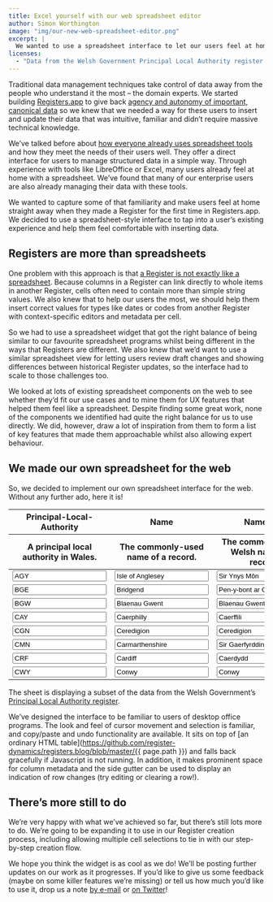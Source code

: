 ```yaml
---
title: Excel yourself with our web spreadsheet editor
author: Simon Worthington
image: "img/our-new-web-spreadsheet-editor.png"
excerpt: |
  We wanted to use a spreadsheet interface to let our users feel at home editing Registers. But we needed an editor that was similar to desktop office apps but didn't confuse users in areas that Registers and spreadsheets differ. So, we built our own spreadsheet widget and we're now using it everywhere in Registers.app.
licenses:
  - "Data from the Welsh Government Principal Local Authority register used under the [Open Government License v3](https://www.nationalarchives.gov.uk/doc/open-government-licence/version/3/)."
---
```

Traditional data management techniques take control of data away from the people who understand it the most – the domain experts. We started building [Registers.app](https://registers.app) to give back [agency and autonomy of important, canonical data](https://www.register-dynamics.co.uk/blog/usable-data-management-for-everyone) so we knew that we needed a way for these users to insert and update their data that was intuitive, familiar and didn’t require massive technical knowledge.

We’ve talked before about [how everyone already uses spreadsheet tools](https://dataingovernment.blog.gov.uk/2019/06/10/improving-how-we-manage-spreadsheet-data/) and how they meet the needs of their users well. They offer a direct interface for users to manage structured data in a simple way. Through experience with tools like LibreOffice or Excel, many users already feel at home with a spreadsheet. We’ve found that many of our enterprise users are also already managing their data with these tools.

We wanted to capture some of that familiarity and make users feel at home straight away when they made a Register for the first time in Registers.app. We decided to use a spreadsheet-style interface to tap into a user’s existing experience and help them feel comfortable with inserting data.

## Registers are more than spreadsheets

One problem with this approach is that [a Register is not exactly like a spreadsheet](https://registers.blog/what-is-a-register). Because columns in a Register can link directly to whole items in another Register, cells often need to contain more than simple string values. We also knew that to help our users the most, we should help them insert correct values for types like dates or codes from another Register with context-specific editors and metadata per cell.

So we had to use a spreadsheet widget that got the right balance of being similar to our favourite spreadsheet programs whilst being different in the ways that Registers are different. We also knew that we’d want to use a similar spreadsheet view for letting users review draft changes and showing differences between historical Register updates, so the interface had to scale to those challenges too.

We looked at lots of existing spreadsheet components on the web to see whether they’d fit our use cases and to mine them for UX features that helped them feel like a spreadsheet. Despite finding some great work, none of the components we identified had quite the right balance for us to use directly. We did, however, draw a lot of inspiration from them to form a list of key features that made them approachable whilst also allowing expert behaviour.

## We made our own spreadsheet for the web

So, we decided to implement our own spreadsheet interface for the web. Without any further ado, here it is!

<script type="text/javascript" src="{{ site.url }}/js/spreadsheet.js"></script>
<link rel="stylesheet" href="{{ site.url }}/css/spreadsheet.css" />
<table class="register editing data">
  <thead>
    <tr>
      <th>Principal-Local-Authority</th>
      <th>Name</th>
      <th>Name-Cy</th>
      <th>Official-Name</th>
      <th>Official-Name-Cy</th>
      <th>Start-Date</th>
      <th>End-Date</th></tr>
    <tr>
      <th>A principal local authority in Wales.</th>
      <th>The commonly-used name of a record.</th>
      <th>The commonly-used Welsh name of a record.</th>
      <th>The official or technical name of a record.</th>
      <th>The official or technical Welsh name of a record.</th>
      <th>The date a record first became relevant to a register.</th>
      <th>The date a record stopped being applicable.</th>
    </tr>
  </thead>
  <tbody>
    <tr>
      <td><input type="text" name="welsh-government/principal-local-authority/WnnE4SXksjo-jskf-2gzFm61IhAUlFXPHrpr6brjs60=/old/AGY/NDgwMQ==/data/principal-local-authority" value="AGY"></td>
      <td><input type="text" name="welsh-government/principal-local-authority/WnnE4SXksjo-jskf-2gzFm61IhAUlFXPHrpr6brjs60=/old/AGY/NDgwMQ==/data/name" value="Isle of Anglesey"></td>
      <td><input type="text" name="welsh-government/principal-local-authority/WnnE4SXksjo-jskf-2gzFm61IhAUlFXPHrpr6brjs60=/old/AGY/NDgwMQ==/data/name-cy" value="Sir Ynys Môn"></td>
      <td><input type="text" name="welsh-government/principal-local-authority/WnnE4SXksjo-jskf-2gzFm61IhAUlFXPHrpr6brjs60=/old/AGY/NDgwMQ==/data/official-name" value="Isle of Anglesey County Council"></td>
      <td><input type="text" name="welsh-government/principal-local-authority/WnnE4SXksjo-jskf-2gzFm61IhAUlFXPHrpr6brjs60=/old/AGY/NDgwMQ==/data/official-name-cy" value="Cyngor Sir Ynys Môn"></td>
      <td><input type="text" name="welsh-government/principal-local-authority/WnnE4SXksjo-jskf-2gzFm61IhAUlFXPHrpr6brjs60=/old/AGY/NDgwMQ==/data/start-date" value="1996-04-01"></td>
      <td><input type="text" name="welsh-government/principal-local-authority/WnnE4SXksjo-jskf-2gzFm61IhAUlFXPHrpr6brjs60=/old/AGY/NDgwMQ==/data/end-date" value=""></td>
    </tr>
    <tr>
      <td><input type="text" name="welsh-government/principal-local-authority/WnnE4SXksjo-jskf-2gzFm61IhAUlFXPHrpr6brjs60=/old/BGE/NDgxNA==/data/principal-local-authority" value="BGE"></td>
      <td><input type="text" name="welsh-government/principal-local-authority/WnnE4SXksjo-jskf-2gzFm61IhAUlFXPHrpr6brjs60=/old/BGE/NDgxNA==/data/name" value="Bridgend"></td>
      <td><input type="text" name="welsh-government/principal-local-authority/WnnE4SXksjo-jskf-2gzFm61IhAUlFXPHrpr6brjs60=/old/BGE/NDgxNA==/data/name-cy" value="Pen-y-bont ar Ogwr"></td>
      <td><input type="text" name="welsh-government/principal-local-authority/WnnE4SXksjo-jskf-2gzFm61IhAUlFXPHrpr6brjs60=/old/BGE/NDgxNA==/data/official-name" value="Bridgend County Borough Council"></td>
      <td><input type="text" name="welsh-government/principal-local-authority/WnnE4SXksjo-jskf-2gzFm61IhAUlFXPHrpr6brjs60=/old/BGE/NDgxNA==/data/official-name-cy" value="Cyngor Bwrdeistref Sirol Pen-y-bont ar Ogwr"></td>
      <td><input type="text" name="welsh-government/principal-local-authority/WnnE4SXksjo-jskf-2gzFm61IhAUlFXPHrpr6brjs60=/old/BGE/NDgxNA==/data/start-date" value="1996-04-01"></td>
      <td><input type="text" name="welsh-government/principal-local-authority/WnnE4SXksjo-jskf-2gzFm61IhAUlFXPHrpr6brjs60=/old/BGE/NDgxNA==/data/end-date" value=""></td>
    </tr>
    <tr>
      <td><input type="text" name="welsh-government/principal-local-authority/WnnE4SXksjo-jskf-2gzFm61IhAUlFXPHrpr6brjs60=/old/BGW/NDgxMw==/data/principal-local-authority" value="BGW"></td>
      <td><input type="text" name="welsh-government/principal-local-authority/WnnE4SXksjo-jskf-2gzFm61IhAUlFXPHrpr6brjs60=/old/BGW/NDgxMw==/data/name" value="Blaenau Gwent"></td>
      <td><input type="text" name="welsh-government/principal-local-authority/WnnE4SXksjo-jskf-2gzFm61IhAUlFXPHrpr6brjs60=/old/BGW/NDgxMw==/data/name-cy" value="Blaenau Gwent"></td>
      <td><input type="text" name="welsh-government/principal-local-authority/WnnE4SXksjo-jskf-2gzFm61IhAUlFXPHrpr6brjs60=/old/BGW/NDgxMw==/data/official-name" value="Blaenau Gwent County Borough Council"></td>
      <td><input type="text" name="welsh-government/principal-local-authority/WnnE4SXksjo-jskf-2gzFm61IhAUlFXPHrpr6brjs60=/old/BGW/NDgxMw==/data/official-name-cy" value="Cyngor Bwrdeistref Sirol Blaenau Gwent"></td>
      <td><input type="text" name="welsh-government/principal-local-authority/WnnE4SXksjo-jskf-2gzFm61IhAUlFXPHrpr6brjs60=/old/BGW/NDgxMw==/data/start-date" value="1996-04-01"></td>
      <td><input type="text" name="welsh-government/principal-local-authority/WnnE4SXksjo-jskf-2gzFm61IhAUlFXPHrpr6brjs60=/old/BGW/NDgxMw==/data/end-date" value=""></td>
    </tr>
    <tr>
      <td><input type="text" name="welsh-government/principal-local-authority/WnnE4SXksjo-jskf-2gzFm61IhAUlFXPHrpr6brjs60=/old/CAY/NDgxNg==/data/principal-local-authority" value="CAY"></td>
      <td><input type="text" name="welsh-government/principal-local-authority/WnnE4SXksjo-jskf-2gzFm61IhAUlFXPHrpr6brjs60=/old/CAY/NDgxNg==/data/name" value="Caerphilly"></td>
      <td><input type="text" name="welsh-government/principal-local-authority/WnnE4SXksjo-jskf-2gzFm61IhAUlFXPHrpr6brjs60=/old/CAY/NDgxNg==/data/name-cy" value="Caerffili"></td>
      <td><input type="text" name="welsh-government/principal-local-authority/WnnE4SXksjo-jskf-2gzFm61IhAUlFXPHrpr6brjs60=/old/CAY/NDgxNg==/data/official-name" value="Caerphilly County Borough Council"></td>
      <td><input type="text" name="welsh-government/principal-local-authority/WnnE4SXksjo-jskf-2gzFm61IhAUlFXPHrpr6brjs60=/old/CAY/NDgxNg==/data/official-name-cy" value="Cyngor Bwrdeistref Sirol Caerffili"></td>
      <td><input type="text" name="welsh-government/principal-local-authority/WnnE4SXksjo-jskf-2gzFm61IhAUlFXPHrpr6brjs60=/old/CAY/NDgxNg==/data/start-date" value="1996-04-01"></td>
      <td><input type="text" name="welsh-government/principal-local-authority/WnnE4SXksjo-jskf-2gzFm61IhAUlFXPHrpr6brjs60=/old/CAY/NDgxNg==/data/end-date" value=""></td>
    </tr>
    <tr>
      <td><input type="text" name="welsh-government/principal-local-authority/WnnE4SXksjo-jskf-2gzFm61IhAUlFXPHrpr6brjs60=/old/CGN/NDgwNg==/data/principal-local-authority" value="CGN"></td>
      <td><input type="text" name="welsh-government/principal-local-authority/WnnE4SXksjo-jskf-2gzFm61IhAUlFXPHrpr6brjs60=/old/CGN/NDgwNg==/data/name" value="Ceredigion"></td>
      <td><input type="text" name="welsh-government/principal-local-authority/WnnE4SXksjo-jskf-2gzFm61IhAUlFXPHrpr6brjs60=/old/CGN/NDgwNg==/data/name-cy" value="Ceredigion"></td>
      <td><input type="text" name="welsh-government/principal-local-authority/WnnE4SXksjo-jskf-2gzFm61IhAUlFXPHrpr6brjs60=/old/CGN/NDgwNg==/data/official-name" value="Ceredigion County Council"></td>
      <td><input type="text" name="welsh-government/principal-local-authority/WnnE4SXksjo-jskf-2gzFm61IhAUlFXPHrpr6brjs60=/old/CGN/NDgwNg==/data/official-name-cy" value="Cyngor Sir Ceredigion"></td>
      <td><input type="text" name="welsh-government/principal-local-authority/WnnE4SXksjo-jskf-2gzFm61IhAUlFXPHrpr6brjs60=/old/CGN/NDgwNg==/data/start-date" value="1996-04-01"></td>
      <td><input type="text" name="welsh-government/principal-local-authority/WnnE4SXksjo-jskf-2gzFm61IhAUlFXPHrpr6brjs60=/old/CGN/NDgwNg==/data/end-date" value=""></td>
    </tr>
    <tr>
      <td><input type="text" name="welsh-government/principal-local-authority/WnnE4SXksjo-jskf-2gzFm61IhAUlFXPHrpr6brjs60=/old/CMN/NDgxMQ==/data/principal-local-authority" value="CMN"></td>
      <td><input type="text" name="welsh-government/principal-local-authority/WnnE4SXksjo-jskf-2gzFm61IhAUlFXPHrpr6brjs60=/old/CMN/NDgxMQ==/data/name" value="Carmarthenshire"></td>
      <td><input type="text" name="welsh-government/principal-local-authority/WnnE4SXksjo-jskf-2gzFm61IhAUlFXPHrpr6brjs60=/old/CMN/NDgxMQ==/data/name-cy" value="Sir Gaerfyrddin"></td>
      <td><input type="text" name="welsh-government/principal-local-authority/WnnE4SXksjo-jskf-2gzFm61IhAUlFXPHrpr6brjs60=/old/CMN/NDgxMQ==/data/official-name" value="Carmarthenshire County Council"></td>
      <td><input type="text" name="welsh-government/principal-local-authority/WnnE4SXksjo-jskf-2gzFm61IhAUlFXPHrpr6brjs60=/old/CMN/NDgxMQ==/data/official-name-cy" value="Cyngor Sir Gâr"></td>
      <td><input type="text" name="welsh-government/principal-local-authority/WnnE4SXksjo-jskf-2gzFm61IhAUlFXPHrpr6brjs60=/old/CMN/NDgxMQ==/data/start-date" value="1996-04-01"></td>
      <td><input type="text" name="welsh-government/principal-local-authority/WnnE4SXksjo-jskf-2gzFm61IhAUlFXPHrpr6brjs60=/old/CMN/NDgxMQ==/data/end-date" value=""></td>
    </tr>
    <tr>
      <td><input type="text" name="welsh-government/principal-local-authority/WnnE4SXksjo-jskf-2gzFm61IhAUlFXPHrpr6brjs60=/old/CRF/NDgwNQ==/data/principal-local-authority" value="CRF"></td>
      <td><input type="text" name="welsh-government/principal-local-authority/WnnE4SXksjo-jskf-2gzFm61IhAUlFXPHrpr6brjs60=/old/CRF/NDgwNQ==/data/name" value="Cardiff"></td>
      <td><input type="text" name="welsh-government/principal-local-authority/WnnE4SXksjo-jskf-2gzFm61IhAUlFXPHrpr6brjs60=/old/CRF/NDgwNQ==/data/name-cy" value="Caerdydd"></td>
      <td><input type="text" name="welsh-government/principal-local-authority/WnnE4SXksjo-jskf-2gzFm61IhAUlFXPHrpr6brjs60=/old/CRF/NDgwNQ==/data/official-name" value="City of Cardiff Council"></td>
      <td><input type="text" name="welsh-government/principal-local-authority/WnnE4SXksjo-jskf-2gzFm61IhAUlFXPHrpr6brjs60=/old/CRF/NDgwNQ==/data/official-name-cy" value="Cyngor Dinas Caerdydd"></td>
      <td><input type="text" name="welsh-government/principal-local-authority/WnnE4SXksjo-jskf-2gzFm61IhAUlFXPHrpr6brjs60=/old/CRF/NDgwNQ==/data/start-date" value="1996-04-01"></td>
      <td><input type="text" name="welsh-government/principal-local-authority/WnnE4SXksjo-jskf-2gzFm61IhAUlFXPHrpr6brjs60=/old/CRF/NDgwNQ==/data/end-date" value=""></td>
    </tr>
    <tr>
      <td><input type="text" name="welsh-government/principal-local-authority/WnnE4SXksjo-jskf-2gzFm61IhAUlFXPHrpr6brjs60=/old/CWY/NDgwMg==/data/principal-local-authority" value="CWY"></td>
      <td><input type="text" name="welsh-government/principal-local-authority/WnnE4SXksjo-jskf-2gzFm61IhAUlFXPHrpr6brjs60=/old/CWY/NDgwMg==/data/name" value="Conwy"></td>
      <td><input type="text" name="welsh-government/principal-local-authority/WnnE4SXksjo-jskf-2gzFm61IhAUlFXPHrpr6brjs60=/old/CWY/NDgwMg==/data/name-cy" value="Conwy"></td>
      <td><input type="text" name="welsh-government/principal-local-authority/WnnE4SXksjo-jskf-2gzFm61IhAUlFXPHrpr6brjs60=/old/CWY/NDgwMg==/data/official-name" value="Conwy County Borough Council"></td>
      <td><input type="text" name="welsh-government/principal-local-authority/WnnE4SXksjo-jskf-2gzFm61IhAUlFXPHrpr6brjs60=/old/CWY/NDgwMg==/data/official-name-cy" value="Cyngor Bwrdeistref Sirol Conwy"></td>
      <td><input type="text" name="welsh-government/principal-local-authority/WnnE4SXksjo-jskf-2gzFm61IhAUlFXPHrpr6brjs60=/old/CWY/NDgwMg==/data/start-date" value="1996-04-01"></td>
      <td><input type="text" name="welsh-government/principal-local-authority/WnnE4SXksjo-jskf-2gzFm61IhAUlFXPHrpr6brjs60=/old/CWY/NDgwMg==/data/end-date" value=""></td>
    </tr>
  </tbody>
</table>

The sheet is displaying a subset of the data from the Welsh Government’s [Principal Local Authority register](https://registers.app/browse/welsh-government/principal-local-authority).

We’ve designed the interface to be familiar to users of desktop office programs. The look and feel of cursor movement and selection is familiar, and copy/paste and undo functionality are available. It sits on top of [an ordinary HTML table](https://github.com/register-dynamics/registers.blog/blob/master/{{ page.path }}) and falls back gracefully if Javascript is not running. In addition, it makes prominent space for column metadata and the side gutter can be used to display an indication of row changes (try editing or clearing a row!).

## There’s more still to do

We’re very happy with what we’ve achieved so far, but there’s still lots more to do. We’re going to be expanding it to use in our Register creation process, including allowing multiple cell selections to tie in with our step-by-step creation flow.

We hope you think the widget is as cool as we do! We’ll be posting further updates on our work as it progresses. If you’d like to give us some feedback (maybe on some killer features we’re missing) or tell us how much you’d like to use it, drop us a note [by e-mail](mailto:hello@register-dynamics.co.uk) or [on Twitter](https://twitter.com/regdyn)!
